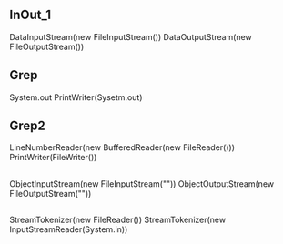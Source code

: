 ## InOut_1
DataInputStream(new FileInputStream())
DataOutputStream(new FileOutputStream())


## Grep
System.out 
PrintWriter(Sysetm.out)

## Grep2
LineNumberReader(new BufferedReader(new FileReader()))
PrintWriter(FileWriter())

## ## 
ObjectInputStream(new FileInputStream(""))
ObjectOutputStream(new FileOutputStream(""))

## 
StreamTokenizer(new FileReader())
StreamTokenizer(new InputStreamReader(System.in))
